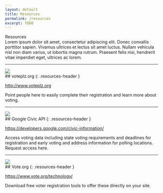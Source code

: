 ```yaml
---
layout: default
title: Resources
permalink: /resources
excerpt: TODO
---
```


<div class="page-title">
  Resources
  <div class="inner">
    Lorem ipsum dolor sit amet, consectetur adipiscing elit. Donec convallis porttitor sapien. Vivamus ultrices et lectus sit amet luctus. Nullam vehicula nisl non diam varius, ut lobortis magna rutrum. Praesent felis nisi, hendrerit vitae imperdiet eget, ultrices ac lorem. 
  </div>
</div>

---

<div class="resource-item" markdown="1">

<div class="resource-image" markdown="1">
<a href="http://www.voteplz.org" class="resource-image-inner" markdown="1">
<img src="{{site.baseurl}}/assets/images/voteplz_logo.svg" class="voteplz" />
</a>
</div>

<div class="resource-text" markdown="1">
## voteplz.org
{: .resources-header }

<http://www.voteplz.org>

Point people here to easily complete their registration and learn more about voting.
</div>

</div>

---

<div class="resource-item" markdown="1">

<div class="resource-image" markdown="1">
<a href="https://developers.google.com/civic-information/" class="resource-image-inner" markdown="1">
<img src="{{site.baseurl}}/assets/images/Google_2015_logo.svg" class="google" />
</a>
</div>

<div class="resource-text" markdown="1">
## Google Civic API
{: .resources-header }

<https://developers.google.com/civic-information/>

Access voting data including state voting requirements and deadlines for registration and early voting and address information for polling locations. Request access here.
</div>

</div>

---

<div class="resource-item" markdown="1">

<div class="resource-image" markdown="1">
<a href="https://www.vote.org/technology/" class="resource-image-inner" markdown="1">
<img src="{{site.baseurl}}/assets/images/vote-logo.png" class="voteorg" />
</a>
</div>

<div class="resource-text" markdown="1">
## Vote.org
{: .resources-header }

<https://www.vote.org/technology/>

Download free voter registration tools to offer these directly on your site.
</div>

</div>
